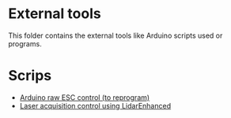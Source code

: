 External tools
================

This folder contains the external tools like Arduino scripts used or programs.

Scrips 
===========

* [Arduino raw ESC control (to reprogram)](External_esc_control.md)
* [Laser acquisition control using LidarEnhanced](External_lasers.md)

